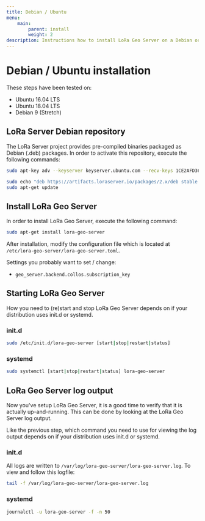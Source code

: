 ```yaml
---
title: Debian / Ubuntu
menu:
    main:
        parent: install
        weight: 2
description: Instructions how to install LoRa Geo Server on a Debian or Ubuntu based Linux installation.
---
```


# Debian / Ubuntu installation

These steps have been tested on:

* Ubuntu 16.04 LTS
* Ubuntu 18.04 LTS
* Debian 9 (Stretch)

## LoRa Server Debian repository

The LoRa Server project provides pre-compiled binaries packaged as Debian (.deb)
packages. In order to activate this repository, execute the following
commands:

```bash
sudo apt-key adv --keyserver keyserver.ubuntu.com --recv-keys 1CE2AFD36DBCCA00

sudo echo "deb https://artifacts.loraserver.io/packages/2.x/deb stable main" | sudo tee /etc/apt/sources.list.d/loraserver.list
sudo apt-get update
```

## Install LoRa Geo Server

In order to install LoRa Geo Server, execute the following command:

```bash
sudo apt-get install lora-geo-server
```

After installation, modify the configuration file which is located at
`/etc/lora-geo-server/lora-geo-server.toml`.

Settings you probably want to set / change:

* `geo_server.backend.collos.subscription_key`

## Starting LoRa Geo Server

How you need to (re)start and stop LoRa Geo Server depends on if your
distribution uses init.d or systemd.

### init.d

```bash
sudo /etc/init.d/lora-geo-server [start|stop|restart|status]
```

### systemd

```bash
sudo systemctl [start|stop|restart|status] lora-geo-server
```

## LoRa Geo Server log output

Now you've setup LoRa Geo Server, it is a good time to verify that it
is actually up-and-running. This can be done by looking at the LoRa Geo Server
log output.

Like the previous step, which command you need to use for viewing the
log output depends on if your distribution uses init.d or systemd.

### init.d

All logs are written to `/var/log/lora-geo-server/lora-geo-server.log`.
To view and follow this logfile:

```bash
tail -f /var/log/lora-geo-server/lora-geo-server.log
```

### systemd

```bash
journalctl -u lora-geo-server -f -n 50
```
